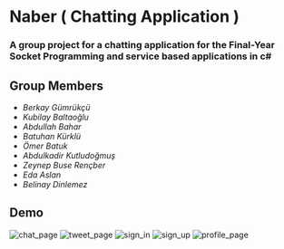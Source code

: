 # Naber ( Chatting Application )
### A group project for a chatting application for the Final-Year Socket Programming and service based applications in c#

## Group Members
+ *Berkay Gümrükçü*
+ *Kubilay Baltaoğlu*
+ *Abdullah Bahar*
+ *Batuhan Kürklü*
+ *Ömer Batuk*
+ *Abdulkadir Kutludoğmuş*
+ *Zeynep Buse Rençber*
+ *Eda Aslan*
+ *Belinay Dinlemez*

## Demo
![chat_page](https://github.com/PnterNN/JavaProject---Client/assets/73419655/e9682e93-f789-4edb-989c-554aaa448ef5)
![tweet_page](https://github.com/PnterNN/JavaProject---Client/assets/73419655/91cdbffa-7c4e-4ae3-b4c1-853d84f68883)
![sign_in](https://github.com/PnterNN/JavaProject---Client/assets/73419655/d120269d-a405-4df6-a688-389e9f56344c)
![sign_up](https://github.com/PnterNN/JavaProject---Client/assets/73419655/b6006e0e-9e65-44ef-afc0-a79f5378c229)
![profile_page](https://github.com/PnterNN/JavaProject---Client/assets/73419655/17821856-8b79-4f67-b0dd-02a8a74470e0)
